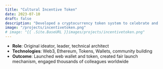 ```yaml
---
title: "Cultural Incentive Token"
date: 2023-07-10
draft: false
description: "Developed a cryptocurrency token system to celebrate and incentivize Amazonian culture and leadership principles."
image: "/projects/incentivetoken.png"
# image: "{{ .Site.BaseURL }}images/projects/incentivetoken.png"
---
```


- **Role**: Original ideator, leader, technical architect
- **Technologies**: Web3, Ethereum, Tokens, Wallets, community building
- **Outcome**: Launched web wallet and token, created fair launch mechanism, engaged thousands of colleagues worldwide

